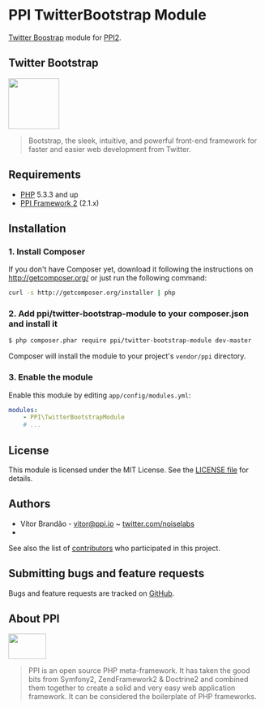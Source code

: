 PPI TwitterBootstrap Module
=================

[@php]:         http://php.net/                         "PHP: Hypertext Preprocessor"
[@ppi]:         http://ppi.io/                          "PPI Framework - The PHP Meta Framework!"
[@bootstrap]:   http://twitter.github.io/bootstrap/     "Sleek, intuitive, and powerful front-end framework for faster and easier web development"

[Twitter Boostrap][@bootstrap] module for [PPI2][@ppi].

<!--- [![Build Status](https://secure.travis-ci.org/ppi/ppi-twitter-bootstrap-module.png)](http://travis-ci.org/ppi/ppi-twitter-bootstrap-module) -->

Twitter Bootstrap
-----------------

<img src="http://media02.hongkiat.com/twitter-bootstrap/twitter-bootstrap.jpg" height="100" />

> Bootstrap, the sleek, intuitive, and powerful front-end framework for faster and easier web development from Twitter.

Requirements
------------

* [PHP][@php] 5.3.3 and up
* [PPI Framework 2][@ppi] (2.1.x)

Installation
------------

### 1. Install Composer

If you don't have Composer yet, download it following the instructions on
http://getcomposer.org/ or just run the following command:

``` bash
curl -s http://getcomposer.org/installer | php
```

### 2. Add ppi/twitter-bootstrap-module to your composer.json and install it

``` bash
$ php composer.phar require ppi/twitter-bootstrap-module dev-master
```

Composer will install the module to your project's `vendor/ppi` directory.

### 3. Enable the module

Enable this module by editing `app/config/modules.yml`:

``` yml
modules:
    - PPI\TwitterBootstrapModule
    # ...
```

License
-------

This module is licensed under the MIT License. See the [LICENSE file](https://github.com/ppi/ppi-twitter-bootstrap-module/blob/master/LICENSE) for details.

Authors
-------

* Vítor Brandão - <vitor@ppi.io> ~ [twitter.com/noiselabs](http://twitter.com/noiselabs)
* 
See also the list of [contributors](https://github.com/ppi/ppi-twitter-bootstrap-module/contributors) who participated in this project.

Submitting bugs and feature requests
------------------------------------

Bugs and feature requests are tracked on [GitHub](https://github.com/ppi/ppi-twitter-bootstrap-module/issues).

About PPI
---------

<img src="https://upload.wikimedia.org/wikipedia/commons/7/7d/Ppi-framework-logo.png" width="74" height="50" />

> PPI is an open source PHP meta-framework. It has taken the good bits from Symfony2, ZendFramework2 & Doctrine2 and combined them together to create a solid and very easy web application framework. It can be considered the boilerplate of PHP frameworks.
